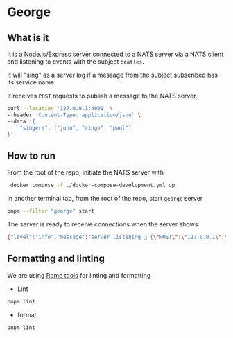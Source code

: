 # George

## What is it

It is a Node.js/Express server connected to a NATS server via a NATS client and listening to events with the subject `beatles`.

It will "sing" as a server log if a message from the subject subscribed has its service name.

It receives `POST` requests to publish a message to the NATS server.

```sh
curl --location '127.0.0.1:4001' \
--header 'Content-Type: application/json' \
--data '{
    "singers": ["john", "ringo", "paul"]
}'
```

## How to run

From the root of the repo, initiate the NATS server with

```sh
 docker compose -f ./docker-compose-development.yml up
```

In another terminal tab, from the root of the repo, start `george` server

```sh
pnpm --filter "george" start
```

The server is ready to receive connections when the server shows

```sh
{"level":"info","message":"server listening 📡 {\"HOST\":\"127.0.0.1\",\"PORT\":\"4001\"}","timestamp":"2023-05-29T09:09:53.179Z"}
```

## Formatting and linting

We are using [Rome tools](https://rome.tools/) for linting and formatting

- Lint

```sh
pnpm lint
```

- format

```sh
pnpm lint
```
